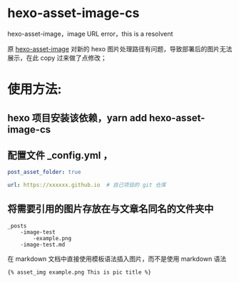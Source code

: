 # hexo-asset-image-cs
hexo-asset-image，image URL error，this is a resolvent

原 [hexo-asset-image](https://github.com/xcodebuild/hexo-asset-image) 对新的 hexo 图片处理路径有问题，导致部署后的图片无法展示，在此 copy 过来做了点修改；

# 使用方法:  
## hexo 项目安装该依赖，yarn add hexo-asset-image-cs
## 配置文件 _config.yml ，
```yaml
post_asset_folder: true

url: https://xxxxxx.github.io  # 自己项目的 git 仓库
```
## 将需要引用的图片存放在与文章名同名的文件夹中
```
_posts
    -image-test
        -example.png
    -image-test.md
```
在 markdown 文档中直接使用模板语法插入图片，而不是使用 markdown 语法
```markdown
{% asset_img example.png This is pic title %}
```
